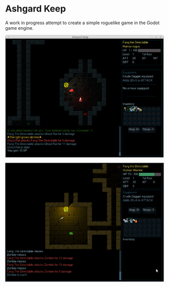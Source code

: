 # Ashgard Keep

A work in progress attempt to create a simple roguelike game in the Godot game engine.

![alt Screenshot of dungeon](docs/NewScreenshot.png) 


![alt Animated screen capture](docs/small_animation.gif)

